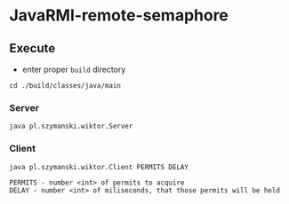 # JavaRMI-remote-semaphore
## Execute
- enter proper `build` directory
``` shell
cd ./build/classes/java/main
```
### Server
``` shell
java pl.szymanski.wiktor.Server
```
### Client
``` shell
java pl.szymanski.wiktor.Client PERMITS DELAY
```
    PERMITS - number <int> of permits to acquire
    DELAY - number <int> of miliseconds, that those permits will be held
